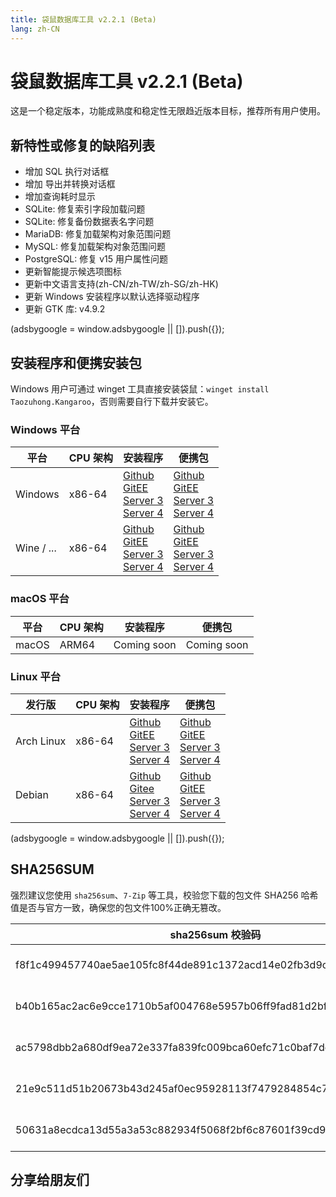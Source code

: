 ```yaml
---
title: 袋鼠数据库工具 v2.2.1 (Beta)
lang: zh-CN
---
```


# 袋鼠数据库工具 v2.2.1 (Beta)
这是一个稳定版本，功能成熟度和稳定性无限趋近版本目标，推荐所有用户使用。

## 新特性或修复的缺陷列表
- 增加 SQL 执行对话框
- 增加 导出并转换对话框
- 增加查询耗时显示
- SQLite: 修复索引字段加载问题
- SQLite: 修复备份数据表名字问题
- MariaDB: 修复加载架构对象范围问题
- MySQL: 修复加载架构对象范围问题
- PostgreSQL: 修复 v15 用户属性问题
- 更新智能提示候选项图标
- 更新中文语言支持(zh-CN/zh-TW/zh-SG/zh-HK)
- 更新 Windows 安装程序以默认选择驱动程序
- 更新 GTK 库: v4.9.2 

<div>
    <script2 type="text/javascript" async="true" src="https://pagead2.googlesyndication.com/pagead/js/adsbygoogle.js" />
    <ins class="adsbygoogle"
        style="display:block; text-align:center;"
        data-ad-layout="in-article"
        data-ad-format="fluid"
        data-ad-client="ca-pub-3975819313740938"
        data-ad-slot="6760827895"></ins>
    <script2 type="text/javascript">
        (adsbygoogle = window.adsbygoogle || []).push({});
    </script2>
</div>

## 安装程序和便携安装包
Windows 用户可通过 winget 工具直接安装袋鼠：`winget install Taozuhong.Kangaroo`，否则需要自行下载并安装它。

### Windows 平台
| 平台              | CPU 架构           | 安装程序          | 便携包             |
|-------------------|-------------------|-------------------|-------------------|
| Windows           | x86-64            |[Github](https://github.com/dbkangaroo/kangaroo/releases/download/v2.2.1.230101/kangaroo-2.2.1.230101-x86_64.exe) <br/> [GitEE](https://gitee.com/dbkangaroo/kangaroo/releases/download/v2.2.1.230101/kangaroo-2.2.1.230101-x86_64.exe) <br/> [Server 3](https://kangaroo.awaysoft.com/downloads/v2.2.1.230101/kangaroo-2.2.1.230101-x86_64.exe) <br/> [Server 4](https://d4.injdk.cn/dbkangaroo/v2.2.1.230101/kangaroo-2.2.1.230101-x86_64.exe) | [Github](https://github.com/dbkangaroo/kangaroo/releases/download/v2.2.1.230101/kangaroo-2.2.1.230101-x86_64.zip) <br/> [GitEE](https://gitee.com/dbkangaroo/kangaroo/releases/download/v2.2.1.230101/kangaroo-2.2.1.230101-x86_64.zip) <br/>[Server 3](https://kangaroo.awaysoft.com/downloads/v2.2.1.230101/kangaroo-2.2.1.230101-x86_64.zip) <br/> [Server 4](https://d4.injdk.cn/dbkangaroo/v2.2.1.230101/kangaroo-2.2.1.230101-x86_64.zip) |
| Wine / ...        | x86-64            |[Github](https://github.com/dbkangaroo/kangaroo/releases/download/v2.2.1.230101/kangaroo-2.2.1.230101-x86_64.exe) <br/> [GitEE](https://gitee.com/dbkangaroo/kangaroo/releases/download/v2.2.1.230101/kangaroo-2.2.1.230101-x86_64.exe) <br/> [Server 3](https://kangaroo.awaysoft.com/downloads/v2.2.1.230101/kangaroo-2.2.1.230101-x86_64.exe) <br/> [Server 4](https://d4.injdk.cn/dbkangaroo/v2.2.1.230101/kangaroo-2.2.1.230101-x86_64.exe) | [Github](https://github.com/dbkangaroo/kangaroo/releases/download/v2.2.1.230101/kangaroo-2.2.1.230101-x86_64.zip) <br/> [GitEE](https://gitee.com/dbkangaroo/kangaroo/releases/download/v2.2.1.230101/kangaroo-2.2.1.230101-x86_64.zip) <br/>[Server 3](https://kangaroo.awaysoft.com/downloads/v2.2.1.230101/kangaroo-2.2.1.230101-x86_64.zip) <br/> [Server 4](https://d4.injdk.cn/dbkangaroo/v2.2.1.230101/kangaroo-2.2.1.230101-x86_64.zip) |

### macOS 平台
| 平台              | CPU 架构           | 安装程序          | 便携包             |
|-------------------|-------------------|-------------------|-------------------|
| macOS             | ARM64             | Coming soon       | Coming soon       |


### Linux 平台
| 发行版            | CPU 架构           | 安装程序           | 便携包            |
|-------------------|-------------------|-------------------|-------------------|
| Arch Linux        | x86-64            | [Github](https://github.com/dbkangaroo/kangaroo/releases/download/v2.2.1.230101/kangaroo-2.2.1.230101-1-x86_64.pkg.tar.zst) <br/> [GitEE](https://gitee.com/dbkangaroo/kangaroo/releases/download/v2.2.1.230101/kangaroo-2.2.1.230101-1-x86_64.pkg.tar.zst) <br/>[Server 3](https://kangaroo.awaysoft.com/downloads/v2.2.1.230101/kangaroo-2.2.1.230101-1-x86_64.pkg.tar.zst) <br/> [Server 4](https://d4.injdk.cn/dbkangaroo/v2.2.1.230101/kangaroo-2.2.1.230101-1-x86_64.pkg.tar.zst) | [Github](https://github.com/dbkangaroo/kangaroo/releases/download/v2.2.1.230101/kangaroo-2.2.1.230101-x86_64.tar.zst) <br/> [GitEE](https://gitee.com/dbkangaroo/kangaroo/releases/download/v2.2.1.230101/kangaroo-2.2.1.230101-x86_64.tar.zst) <br/>[Server 3](https://kangaroo.awaysoft.com/downloads/v2.2.1.230101/kangaroo-2.2.1.230101-x86_64.tar.zst) <br/> [Server 4](https://d4.injdk.cn/dbkangaroo/v2.2.1.230101/kangaroo-2.2.1.230101-x86_64.tar.zst) |
| Debian            | x86-64            | [Github](https://github.com/dbkangaroo/kangaroo/releases/download/v2.2.1.230101/kangaroo-2.2.1.230101-x86_64.deb) <br/>[Gitee](https://gitee.com/dbkangaroo/kangaroo/releases/download/v2.2.1.230101/kangaroo-2.2.1.230101-x86_64.deb) <br/>[Server 3](https://kangaroo.awaysoft.com/downloads/v2.2.1.230101/kangaroo-2.2.1.230101-x86_64.deb) <br/>[Server 4](https://d4.injdk.cn/dbkangaroo/v2.2.1.230101/kangaroo-2.2.1.230101-x86_64.deb) | [Github](https://github.com/dbkangaroo/kangaroo/releases/download/v2.2.1.230101/kangaroo-2.2.1.230101-x86_64.tar.zst) <br/>[GitEE](https://gitee.com/dbkangaroo/kangaroo/releases/download/v2.2.1.230101/kangaroo-2.2.1.230101-x86_64.tar.zst) <br/>[Server 3](https://kangaroo.awaysoft.com/downloads/v2.2.1.230101/kangaroo-2.2.1.230101-x86_64.tar.zst) <br/>[Server 4](https://d4.injdk.cn/dbkangaroo/v2.2.1.230101/kangaroo-2.2.1.230101-x86_64.tar.zst) |


<div>
    <script2 type="text/javascript" async="true" src="https://pagead2.googlesyndication.com/pagead/js/adsbygoogle.js" />
    <ins class="adsbygoogle"
        style="display:block; text-align:center;"
        data-ad-layout="in-article"
        data-ad-format="fluid"
        data-ad-client="ca-pub-3975819313740938"
        data-ad-slot="6760827895"></ins>
    <script2 type="text/javascript">
        (adsbygoogle = window.adsbygoogle || []).push({});
    </script2>
</div>

## SHA256SUM
强烈建议您使用 `sha256sum`、`7-Zip` 等工具，校验您下载的包文件 SHA256 哈希值是否与官方一致，确保您的包文件100%正确无篡改。

| sha256sum 校验码                             | 袋鼠安装包文件名  |
|---------------------------------------------|------------------|
| f8f1c499457740ae5ae105fc8f44de891c1372acd14e02fb3d9cd243322eef62 | kangaroo-2.2.1.230101-x86_64.exe           |
| b40b165ac2ac6e9cce1710b5af004768e5957b06ff9fad81d2bfe7643ea12168 | kangaroo-2.2.1.230101-x86_64.deb           |
| ac5798dbb2a680df9ea72e337fa839fc009bca60efc71c0baf7decddad3ae68a | kangaroo-2.2.1.230101-1-x86_64.pkg.tar.zst |
| 21e9c511d51b20673b43d245af0ec95928113f7479284854c7422bd463f26992 | kangaroo-2.2.1.230101-x86_64.tar.zst       |
| 50631a8ecdca13d55a3a53c882934f5068f2bf6c87601f39cd94dd50fd98a2d8 | kangaroo-2.2.1.230101-x86_64.zip           |

## 分享给朋友们
<social-share :networks="['wechat', 'qq', 'weibo', 'douban', 'facebook', 'twitter', 'telegram', 'line', 'skype', 'linkedin']" />
